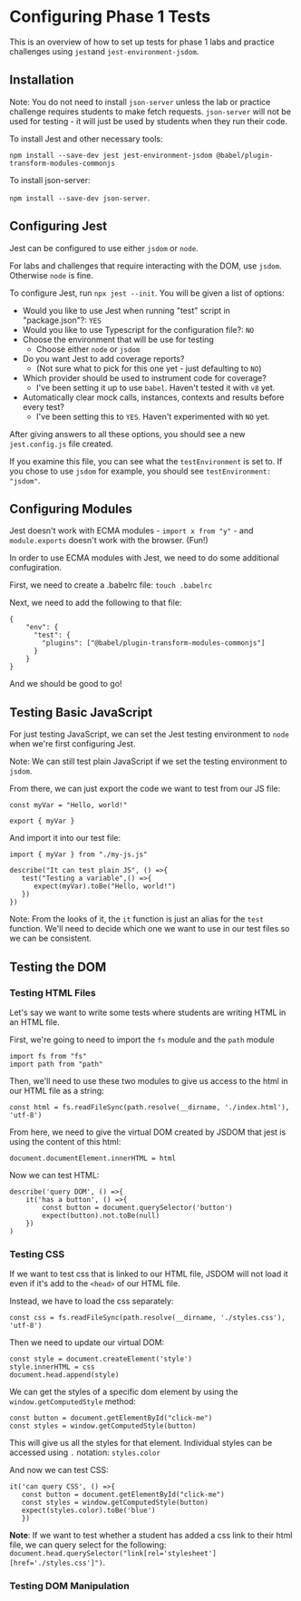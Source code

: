 # Configuring Phase 1 Tests

This is an overview of how to set up tests for phase 1 labs and practice challenges using `jest`and `jest-environment-jsdom`.

## Installation

Note: You do not need to install `json-server` unless the lab or practice challenge requires students to make fetch requests. `json-server` will not be used for testing - it will just be used by students when they run their code.

To install Jest and other necessary tools:

`npm install --save-dev jest jest-environment-jsdom @babel/plugin-transform-modules-commonjs`

To install json-server:

`npm install --save-dev json-server`.

## Configuring Jest

Jest can be configured to use either `jsdom` or `node`. 

For labs and challenges that require interacting with the DOM, use `jsdom`. Otherwise `node` is fine.

To configure Jest, run `npx jest --init`. You will be given a list of options:

 - Would you like to use Jest when running "test" script in "package.json"?: `YES`
 - Would you like to use Typescript for the configuration file?: `NO`
 - Choose the environment that will be use for testing
    - Choose either `node` or `jsdom`
 - Do you want Jest to add coverage reports?
    - (Not sure what to pick for this one yet - just defaulting to `NO`)
 - Which provider should be used to instrument code for coverage?
    - I've been setting it up to use `babel`. Haven't tested it with `v8` yet.
 - Automatically clear mock calls, instances, contexts and results before every test?
    - I've been setting this to `YES`. Haven't experimented with `NO` yet.

After giving answers to all these options, you should see a new `jest.config.js` file created.

If you examine this file, you can see what the `testEnvironment` is set to. If you chose to use `jsdom` for example, you should see `testEnvironment: "jsdom"`.

## Configuring Modules

Jest doesn't work with ECMA modules - `import x from "y"` - and `module.exports` doesn't work with the browser. (Fun!)

In order to use ECMA modules with Jest, we need to do some additional confugiration.

First, we need to create a .babelrc file: `touch .babelrc`

Next, we need to add the following to that file:

```
{
    "env": {
      "test": {
        "plugins": ["@babel/plugin-transform-modules-commonjs"]
      }
    }
}
```

And we should be good to go!

## Testing Basic JavaScript

For just testing JavaScript, we can set the Jest testing environment to `node` when we're first configuring Jest.

Note: We can still test plain JavaScript if we set the testing environment to `jsdom`.

From there, we can just export the code we want to test from our JS file:

```
const myVar = "Hello, world!"

export { myVar }
```

And import it into our test file:

```
import { myVar } from "./my-js.js"

describe("It can test plain JS", () =>{
   test("Testing a variable",() =>{
      expect(myVar).toBe("Hello, world!")
   })
})
```

Note: From the looks of it, the `it` function is just an alias for the `test` function. We'll need to decide which one we want to use in our test files so we can be consistent.

## Testing the DOM

### Testing HTML Files

Let's say we want to write some tests where students are writing HTML in an HTML file.

First, we're going to need to import the `fs` module and the `path` module

```
import fs from "fs"
import path from "path"
```

Then, we'll need to use these two modules to give us access to the html in our HTML file as a string:

```
const html = fs.readFileSync(path.resolve(__dirname, './index.html'), 'utf-8')
```

From here, we need to give the virtual DOM created by JSDOM that jest is using the content of this html:

```
document.documentElement.innerHTML = html
```

Now we can test HTML:

```
describe('query DOM', () =>{
    it('has a button', () =>{
        const button = document.querySelector('button')
        expect(button).not.toBe(null)
    })
)
```

### Testing CSS

If we want to test css that is linked to our HTML file, JSDOM will not load it even if it's add to the `<head>` of our HTML file.

Instead, we have to load the css separately:

```
const css = fs.readFileSync(path.resolve(__dirname, './styles.css'), 'utf-8')
```

Then we need to update our virtual DOM:

```
const style = document.createElement('style')
style.innerHTML = css
document.head.append(style)
```

We can get the styles of a specific dom element by using the `window.getComputedStyle` method:

```
const button = document.getElementById("click-me")
const styles = window.getComputedStyle(button)
```

This will give us all the styles for that element. Individual styles can be accessed using `.` notation: `styles.color`

And now we can test CSS:

```
it('can query CSS', () =>{
   const button = document.getElementById("click-me")
   const styles = window.getComputedStyle(button)
   expect(styles.color).toBe('blue')
   })
```

**Note**: If we want to test whether a student has added a css link to their html file, we can query select for the following: `document.head.querySelector("link[rel='stylesheet'][href='./styles.css']")`.

### Testing DOM Manipulation



